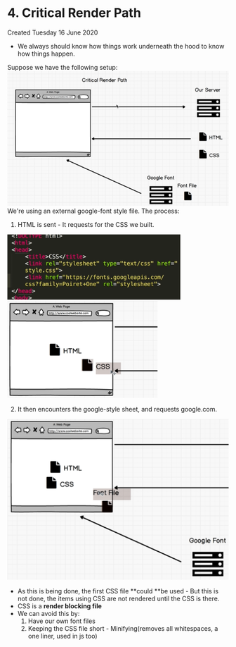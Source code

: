 # 4. Critical Render Path
Created Tuesday 16 June 2020

- We always should know how things work underneath the hood to know how things happen.

Suppose we have the following setup:
![](/assets/4_Critical_Render_Path-image-1.png)
We're using an external google-font style file.
The process:
1. HTML is sent - It requests for the CSS we built.

![](/assets/4_Critical_Render_Path-image-2.png)
![](/assets/4_Critical_Render_Path-image-3.png)

2. It then encounters the google-style sheet, and requests google.com.

![](/assets/4_Critical_Render_Path-image-4.png)

- As this is being done, the first CSS file **could **be used - But this is not done, the items using CSS are not rendered until the CSS is there.
- CSS is a **render blocking file**
- We can avoid this by:
  1.  Have our own font files
  2.  Keeping the CSS file short - Minifying(removes all whitespaces, a one liner, used in js too)
